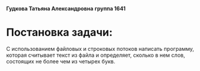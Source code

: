 **Гудкова Татьяна Александровна**
**группа 1641**
# Постановка задачи:<br/>
С использованием файловых и строковых потоков написать программу, которая считывает текст из файла и определяет, сколько в нем слов, состоящих не более чем из четырех букв.